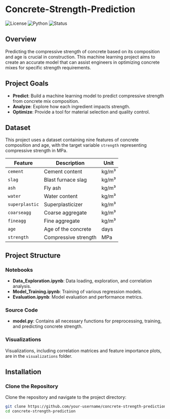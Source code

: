 # Concrete-Strength-Prediction

![License](https://img.shields.io/badge/license-MIT-blue.svg)
![Python](https://img.shields.io/badge/python-3.8+-brightgreen.svg)
![Status](https://img.shields.io/badge/status-active-success.svg)

## Overview
Predicting the compressive strength of concrete based on its composition and age is crucial in construction. This machine learning project aims to create an accurate model that can assist engineers in optimizing concrete mixes for specific strength requirements.

## Project Goals
- **Predict**: Build a machine learning model to predict compressive strength from concrete mix composition.
- **Analyze**: Explore how each ingredient impacts strength.
- **Optimize**: Provide a tool for material selection and quality control.

## Dataset
This project uses a dataset containing nine features of concrete composition and age, with the target variable `strength` representing compressive strength in MPa.

| Feature         | Description                            | Unit     |
|-----------------|----------------------------------------|----------|
| `cement`        | Cement content                        | kg/m³    |
| `slag`          | Blast furnace slag                    | kg/m³    |
| `ash`           | Fly ash                               | kg/m³    |
| `water`         | Water content                         | kg/m³    |
| `superplastic`  | Superplasticizer                      | kg/m³    |
| `coarseagg`     | Coarse aggregate                      | kg/m³    |
| `fineagg`       | Fine aggregate                        | kg/m³    |
| `age`           | Age of the concrete                   | days     |
| `strength`      | Compressive strength                  | MPa      |

## Project Structure

### Notebooks
- **Data_Exploration.ipynb**: Data loading, exploration, and correlation analysis.
- **Model_Training.ipynb**: Training of various regression models.
- **Evaluation.ipynb**: Model evaluation and performance metrics.

### Source Code
- **model.py**: Contains all necessary functions for preprocessing, training, and predicting concrete strength.

### Visualizations
Visualizations, including correlation matrices and feature importance plots, are in the `visualizations` folder.

## Installation

### Clone the Repository
Clone the repository and navigate to the project directory:

```bash
git clone https://github.com/your-username/concrete-strength-prediction.git
cd concrete-strength-prediction



